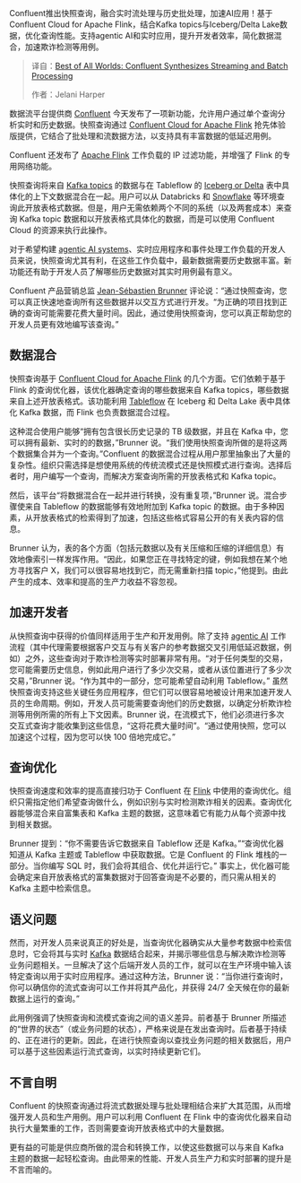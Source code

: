 <!--
title: 两全其美：Confluent整合流处理和批处理
cover: https://cdn.thenewstack.io/media/2025/05/6f195642-confluent.png
summary: Confluent推出快照查询，融合实时流处理与历史批处理，加速AI应用！基于Confluent Cloud for Apache Flink，结合Kafka topics与Iceberg/Delta Lake数据，优化查询性能。支持agentic AI和实时应用，提升开发者效率，简化数据混合，加速欺诈检测等用例。
-->

Confluent推出快照查询，融合实时流处理与历史批处理，加速AI应用！基于Confluent Cloud for Apache Flink，结合Kafka topics与Iceberg/Delta Lake数据，优化查询性能。支持agentic AI和实时应用，提升开发者效率，简化数据混合，加速欺诈检测等用例。

> 译自：[Best of All Worlds: Confluent Synthesizes Streaming and Batch Processing](https://thenewstack.io/best-of-all-worlds-confluent-synthesizes-streaming-and-batch-processing/)
> 
> 作者：Jelani Harper

数据流平台提供商 [Confluent](https://www.confluent.io/?utm_content=inline+mention) 今天发布了一项新功能，允许用户通过单个查询分析实时和历史数据。快照查询通过 [Confluent Cloud for Apache Flink](https://thenewstack.io/confluent-cloud-gets-apache-flink-tables/) 抢先体验版提供，它结合了批处理和流数据方法，以支持具有丰富数据的低延迟用例。

Confluent 还发布了 [Apache Flink](https://thenewstack.io/apache-flink-2023-retrospective-and-glimpse-into-the-future/) 工作负载的 IP 过滤功能，并增强了 Flink 的专用网络功能。

快照查询将来自 [Kafka topics](https://thenewstack.io/the-new-look-and-feel-of-apache-kafka-4-0/) 的数据与在 Tableflow 的 [Iceberg or Delta](https://thenewstack.io/the-open-format-movement-heats-up-snowflake-embraces-apache-iceberg/) 表中具体化的上下文数据混合在一起。用户可以从 Databricks 和 [Snowflake](https://www.snowflake.com/?utm_content=inline+mention) 等环境查询此开放表格式数据。但是，用户无需依赖两个不同的系统（以及两套成本）来查询 Kafka topic 数据和以开放表格式具体化的数据，而是可以使用 Confluent Cloud 的资源来执行此操作。

对于希望构建 [agentic AI systems](https://thenewstack.io/how-ai-agents-will-transform-devops-workflows-for-engineers/)、实时应用程序和事件处理工作负载的开发人员来说，快照查询尤其有利，在这些工作负载中，最新数据需要历史数据丰富。新功能还有助于开发人员了解哪些历史数据对其实时用例最有意义。

Confluent 产品营销总监 [Jean-Sébastien Brunner](https://www.linkedin.com/in/jsbrunner) 评论说：“通过快照查询，您可以真正快速地查询所有这些数据并以交互方式进行开发。“为正确的项目找到正确的查询可能需要花费大量时间。因此，通过使用快照查询，您可以真正帮助您的开发人员更有效地编写该查询。”

## 数据混合

快照查询基于 [Confluent Cloud for Apache Flink](https://www.confluent.io/product/flink/) 的几个方面。它们依赖于基于 Flink 的查询优化器，该优化器确定查询的哪些数据来自 Kafka topics，哪些数据来自上述开放表格式。该功能利用 [Tableflow](https://www.confluent.io/blog/introducing-tableflow/) 在 Iceberg 和 Delta Lake 表中具体化 Kafka 数据，而 Flink 也负责数据混合过程。

这种混合使用户能够“拥有包含很长历史记录的 TB 级数据，并且在 Kafka 中，您可以拥有最新、实时的的数据，”Brunner 说。“我们使用快照查询所做的是将这两个数据集合并为一个查询。”Confluent 的数据混合过程从用户那里抽象出了大量的复杂性。组织只需选择是想使用系统的传统流模式还是快照模式进行查询。选择后者时，用户编写一个查询，而解决方案查询所需的开放表格式和 Kafka topic。

然后，该平台“将数据混合在一起并进行转换，没有重复项，”Brunner 说。混合步骤使来自 Tableflow 的数据能够有效地附加到 Kafka topic 的数据。由于多种因素，从开放表格式的检索得到了加速，包括这些格式容易公开的有关表内容的信息。

Brunner 认为，表的各个方面（包括元数据以及有关压缩和压缩的详细信息）有效地像索引一样发挥作用。“因此，如果您正在寻找特定的键，例如我想在某个地方寻找客户 X，我们可以很容易地找到它，而无需重新扫描 topic，”他提到。由此产生的成本、效率和提高的生产力收益不容忽视。

## 加速开发者

从快照查询中获得的价值同样适用于生产和开发用例。除了支持 [agentic AI](https://thenewstack.io/top-three-agentic-ai-use-cases-for-modern-it-operations/) 工作流程（其中代理需要根据客户交互与有关客户的参考数据交叉引用低延迟数据，例如）之外，这些查询对于欺诈检测等实时部署非常有用。“对于任何类型的交易，您可能需要历史信息，例如此用户进行了多少次交易，或者从该位置进行了多少次交易，”Brunner 说。“作为其中的一部分，您可能希望自动利用 Tableflow。”
虽然快照查询支持这些关键任务应用程序，但它们可以很容易地被设计用来加速开发人员的生命周期。例如，开发人员可能需要查询他们的历史数据，以确定分析欺诈检测等用例所需的所有上下文因素。Brunner 说，在流模式下，他们必须进行多次交互式查询才能收集到这些信息，“这将花费大量时间”。“通过使用快照，您可以加速这个过程，因为您可以快 100 倍地完成它。”

## 查询优化

快照查询速度和效率的提高直接归功于 Confluent 在 [Flink](https://flink.apache.org/) 中使用的查询优化。组织只需指定他们希望查询做什么，例如识别与实时检测欺诈相关的因素。查询优化器能够混合来自富集表和 Kafka 主题的数据，这意味着它有能力从每个资源中找到相关数据。

Brunner 提到：“你不需要告诉它数据来自 Tableflow 还是 Kafka。”“查询优化器知道从 Kafka 主题或 Tableflow 中获取数据。它是 Confluent 的 Flink 堆栈的一部分。当你编写 SQL 时，我们会将其组合、优化并运行它。” 事实上，优化器可能会确定来自开放表格式的富集数据对于回答查询是不必要的，而只需从相关的 Kafka 主题中检索信息。

## 语义问题

然而，对开发人员来说真正的好处是，当查询优化器确实从大量参考数据中检索信息时，它会将其与实时 [Kafka](https://kafka.apache.org/) 数据结合起来，并揭示哪些信息与解决欺诈检测等业务问题相关。一旦解决了这个后端开发人员的工作，就可以在生产环境中输入该特定查询以用于实时应用程序。通过这种方法，Brunner 说：“当你进行查询时，你可以确信你的流式查询可以工作并将其产品化，并获得 24/7 全天候在你的最新数据上运行的查询。”

此用例强调了快照查询和流模式查询之间的语义差异。前者基于 Brunner 所描述的“世界的状态”（或业务问题的状态），严格来说是在发出查询时。后者基于持续的、正在进行的更新。因此，在进行快照查询以查找业务问题的相关数据后，用户可以基于这些因素运行流式查询，以实时持续更新它们。

## 不言自明

Confluent 的快照查询通过将流式数据处理与批处理相结合来扩大其范围，从而增强开发人员和生产用例。用户可以利用 Confluent 在 Flink 中的查询优化器来自动执行大量繁重的工作，否则需要查询开放表格式中的大量数据。

更有益的可能是供应商所做的混合和转换工作，以使这些数据可以与来自 Kafka 主题的数据一起轻松查询。由此带来的性能、开发人员生产力和实时部署的提升是不言而喻的。